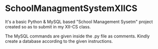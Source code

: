 # SchoolManagmentSystemXIICS
It's a basic Python &amp; MySQL based "School Management Sysetm" project created so as to submit in my XII-CS class.

The MySQL commands are given inside the .py file as comments. Kindly create a database according to the given instructions.

